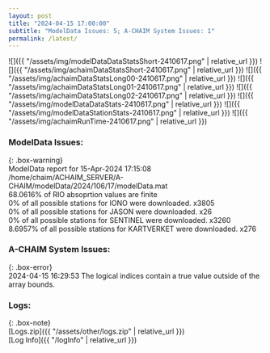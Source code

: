 ```yaml
---
layout: post
title: "2024-04-15 17:00:00"
subtitle: "ModelData Issues: 5; A-CHAIM System Issues: 1"
permalink: /latest/
---
```


![]({{ "/assets/img/modelDataDataStatsShort-2410617.png" | relative_url }})
![]({{ "/assets/img/achaimDataStatsShort-2410617.png" | relative_url }})
![]({{ "/assets/img/achaimDataStatsLong00-2410617.png" | relative_url }})
![]({{ "/assets/img/achaimDataStatsLong01-2410617.png" | relative_url }})
![]({{ "/assets/img/achaimDataStatsLong02-2410617.png" | relative_url }})
![]({{ "/assets/img/modelDataDataStats-2410617.png" | relative_url }})
![]({{ "/assets/img/modelDataStationStats-2410617.png" | relative_url }})
![]({{ "/assets/img/achaimRunTime-2410617.png" | relative_url }})


### ModelData Issues:  
  
{: .box-warning}  
 ModelData report for 15-Apr-2024 17:15:08   
 /home/chaim/ACHAIM_SERVER/A-CHAIM/modelData/2024/106/17/modelData.mat   
 68.0616% of RIO absoprtion values are finite   
 0% of all possible stations for IONO were downloaded. x3805   
 0% of all possible stations for JASON were downloaded. x26   
 0% of all possible stations for SENTINEL were downloaded. x3260   
 8.6957% of all possible stations for KARTVERKET were downloaded. x276   
  
### A-CHAIM System Issues:  
  
{: .box-error}  
2024-04-15 16:29:53 The logical indices contain a true value outside of the array bounds.  

### Logs:  
  
{: .box-note}  
[Logs.zip]({{ "/assets/other/logs.zip" | relative_url }})  
[Log Info]({{ "/logInfo" | relative_url }})  
